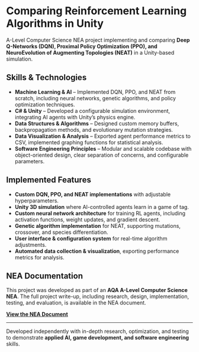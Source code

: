 # Comparing Reinforcement Learning Algorithms in Unity  

A-Level Computer Science NEA project implementing and comparing **Deep Q-Networks (DQN), Proximal Policy Optimization (PPO), and NeuroEvolution of Augmenting Topologies (NEAT)** in a Unity-based simulation.  

## Skills & Technologies  
- **Machine Learning & AI** – Implemented DQN, PPO, and NEAT from scratch, including neural networks, genetic algorithms, and policy optimization techniques.  
- **C# & Unity** – Developed a configurable simulation environment, integrating AI agents with Unity’s physics engine.  
- **Data Structures & Algorithms** – Designed custom memory buffers, backpropagation methods, and evolutionary mutation strategies.  
- **Data Visualization & Analysis** – Exported agent performance metrics to CSV, implemented graphing functions for statistical analysis.  
- **Software Engineering Principles** – Modular and scalable codebase with object-oriented design, clear separation of concerns, and configurable parameters.  

## Implemented Features  
- **Custom DQN, PPO, and NEAT implementations** with adjustable hyperparameters.  
- **Unity 3D simulation** where AI-controlled agents learn in a game of tag.  
- **Custom neural network architecture** for training RL agents, including activation functions, weight updates, and gradient descent.  
- **Genetic algorithm implementation** for NEAT, supporting mutations, crossover, and species differentiation.  
- **User interface & configuration system** for real-time algorithm adjustments.  
- **Automated data collection & visualization**, exporting performance metrics for analysis.  

## NEA Documentation  
This project was developed as part of an **AQA A-Level Computer Science NEA**. The full project write-up, including research, design, implementation, testing, and evaluation, is available in the NEA document.  

**[View the NEA Document](./NEA_Document.pdf)**  

---  

Developed independently with in-depth research, optimization, and testing to demonstrate **applied AI, game development, and software engineering** skills.  
